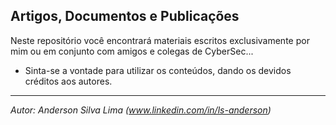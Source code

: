 ## Artigos, Documentos e Publicações

Neste repositório você encontrará materiais escritos exclusivamente por mim ou em conjunto com amigos e colegas de CyberSec...
- Sinta-se a vontade para utilizar os conteúdos, dando os devidos créditos aos autores.

***
_Autor: Anderson Silva Lima (www.linkedin.com/in/ls-anderson)_

